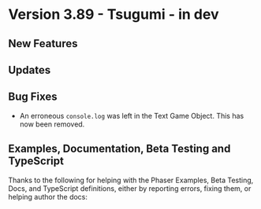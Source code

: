 # Version 3.89 - Tsugumi - in dev

## New Features

## Updates

## Bug Fixes

* An erroneous `console.log` was left in the Text Game Object. This has now been removed.

## Examples, Documentation, Beta Testing and TypeScript

Thanks to the following for helping with the Phaser Examples, Beta Testing, Docs, and TypeScript definitions, either by reporting errors, fixing them, or helping author the docs:
